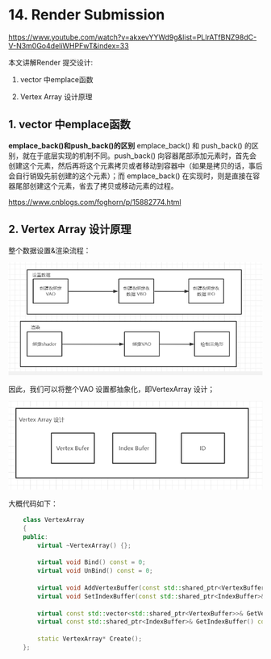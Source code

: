 # 14. Render Submission

https://www.youtube.com/watch?v=akxevYYWd9g&list=PLlrATfBNZ98dC-V-N3m0Go4deliWHPFwT&index=33

本文讲解Render 提交设计:

1. vector 中emplace函数

1. Vertex Array 设计原理

   

## 1. vector 中emplace函数

**emplace_back()和push_back()的区别**
		emplace_back() 和 push_back() 的区别，就在于底层实现的机制不同。push_back() 向容器尾部添加元素时，首先会创建这个元素，然后再将这个元素拷贝或者移动到容器中（如果是拷贝的话，事后会自行销毁先前创建的这个元素）；而 emplace_back() 在实现时，则是直接在容器尾部创建这个元素，省去了拷贝或移动元素的过程。

https://www.cnblogs.com/foghorn/p/15882774.html

## 2. Vertex Array 设计原理

整个数据设置&渲染流程：

![image-20220913170944460](https://raw.githubusercontent.com/DionysosLai/PicGoImage/main/20220913170954.png)

 因此，我们可以将整个VAO 设置都抽象化，即VertexArray 设计；

![image-20220913171227471](https://raw.githubusercontent.com/DionysosLai/PicGoImage/main/20220913171229.png)

大概代码如下：

```c++
	class VertexArray
	{
	public:
		virtual ~VertexArray() {};

		virtual void Bind() const = 0;
		virtual void UnBind() const = 0;

		virtual void AddVertexBuffer(const std::shared_ptr<VertexBuffer>& vertexBuffer) = 0;
		virtual void SetIndexBuffer(const std::shared_ptr<IndexBuffer>& indexBuffer) = 0;

		virtual const std::vector<std::shared_ptr<VertexBuffer>>& GetVertexBuffers() const = 0;
		virtual const std::shared_ptr<IndexBuffer>& GetIndexBuffer() const = 0;

		static VertexArray* Create();
	};
```



